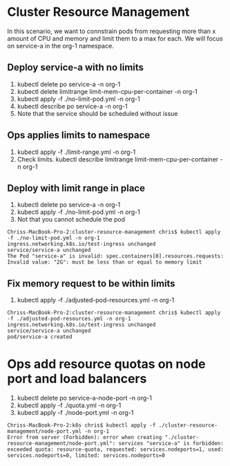 # Cluster Resource Management
In this scenario, we want to connstrain pods from requesting more than x amount of CPU and memory and limit them to a max for each.  We will focus on service-a in the org-1 namespace.

## Deploy service-a with no limits

1. kubectl delete po service-a -n org-1
1. kubectl delete limitrange limit-mem-cpu-per-container -n org-1
1. kubectl apply -f ./no-limit-pod.yml -n org-1
1. kubectl describe po service-a -n org-1
1. Note that the service should be scheduled without issue

## Ops applies limits to namespace

1. kubectl apply -f ./limit-range.yml -n org-1
1. Check limits. kubectl describe limitrange limit-mem-cpu-per-container -n org-1

## Deploy with limit range in place

1. kubectl delete po service-a -n org-1
1. kubectl apply -f ./no-limit-pod.yml -n org-1
1. Not that you cannot schedule the pod

```
Chriss-MacBook-Pro-2:cluster-resource-management chris$ kubectl apply -f ./no-limit-pod.yml -n org-1
ingress.networking.k8s.io/test-ingress unchanged
service/service-a unchanged
The Pod "service-a" is invalid: spec.containers[0].resources.requests: Invalid value: "2G": must be less than or equal to memory limit
```

## Fix memory request to be within limits

1. kubectl apply -f ./adjusted-pod-resources.yml -n org-1
```
Chriss-MacBook-Pro-2:cluster-resource-management chris$ kubectl apply -f ./adjusted-pod-resources.yml -n org-1
ingress.networking.k8s.io/test-ingress unchanged
service/service-a unchanged
pod/service-a created
```

# Ops add resource quotas on node port and load balancers

1. kubectl delete po service-a-node-port -n org-1
1. kubectl apply -f ./quota.yml -n org-1
1. kubectl apply -f ./node-port.yml -n org-1

```
Chriss-MacBook-Pro-2:k8s chris$ kubectl apply -f ./cluster-resource-management/node-port.yml -n org-1
Error from server (Forbidden): error when creating "./cluster-resource-management/node-port.yml": services "service-a" is forbidden: exceeded quota: resource-quota, requested: services.nodeports=1, used: services.nodeports=0, limited: services.nodeports=0
```

